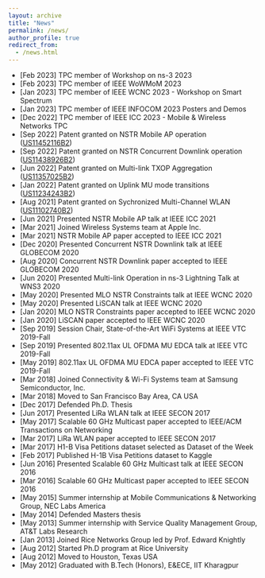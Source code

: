```yaml
---
layout: archive
title: "News"
permalink: /news/
author_profile: true
redirect_from: 
  - /news.html
---
```


- [Feb 2023] TPC member of Workshop on ns-3 2023
- [Feb 2023] TPC member of IEEE WoWMoM 2023
- [Jan 2023] TPC member of IEEE WCNC 2023 - Workshop on Smart Spectrum
- [Jan 2023] TPC member of IEEE INFOCOM 2023 Posters and Demos
- [Dec 2022] TPC member of IEEE ICC 2023 - Mobile & Wireless Networks TPC
- [Sep 2022] Patent granted on NSTR Mobile AP operation ([US11452116B2])
- [Sep 2022] Patent granted on NSTR Concurrent Downlink operation ([US11438926B2])
- [Jun 2022] Patent granted on Multi-link TXOP Aggregation ([US11357025B2]) 
- [Jan 2022] Patent granted on Uplink MU mode transitions ([US11234243B2])
- [Aug 2021] Patent granted on Sychronized Multi-Channel WLAN ([US11102740B2]) 
- [Jun 2021] Presented NSTR Mobile AP talk at IEEE ICC 2021
- [Mar 2021] Joined Wireless Systems team at Apple Inc.
- [Mar 2021] NSTR Mobile AP paper accepted to IEEE ICC 2021
- [Dec 2020] Presented Concurrent NSTR Downlink talk at IEEE GLOBECOM 2020
- [Aug 2020] Concurrent NSTR Downlink paper accepted to IEEE GLOBECOM 2020
- [Jun 2020] Presented Multi-link Operation in ns-3 Lightning Talk at WNS3 2020
- [May 2020] Presented MLO NSTR Constraints talk at IEEE WCNC 2020
- [May 2020] Presented LiSCAN talk at IEEE WCNC 2020
- [Jan 2020] MLO NSTR Constraints paper accepted to IEEE WCNC 2020
- [Jan 2020] LiSCAN paper accepted to IEEE WCNC 2020
- [Sep 2019] Session Chair, State-of-the-Art WiFi Systems at IEEE VTC 2019-Fall
- [Sep 2019] Presented 802.11ax UL OFDMA MU EDCA talk at IEEE VTC 2019-Fall
- [May 2019] 802.11ax UL OFDMA MU EDCA paper accepted to IEEE VTC 2019-Fall
- [Mar 2018] Joined Connectivity & Wi-Fi Systems team at Samsung Semiconductor, Inc.
- [Mar 2018] Moved to San Francisco Bay Area, CA USA
- [Dec 2017] Defended Ph.D. Thesis
- [Jun 2017] Presented LiRa WLAN talk at IEEE SECON 2017
- [May 2017] Scalable 60 GHz Multicast paper accepted to IEEE/ACM Transactions on Networking
- [Mar 2017] LiRa WLAN paper accepted to IEEE SECON 2017
- [Mar 2017] H1-B Visa Petitions dataset selected as Dataset of the Week
- [Feb 2017] Published H-1B Visa Petitions dataset to Kaggle
- [Jun 2016] Presented Scalable 60 GHz Multicast talk at IEEE SECON 2016
- [Mar 2016] Scalable 60 GHz Multicast paper accepted to IEEE SECON 2016
- [May 2015] Summer internship at Mobile Communications & Networking Group, NEC Labs America
- [May 2014] Defended Masters thesis
- [May 2013] Summer internship with Service Quality Management Group, AT&T Labs Research
- [Jan 2013] Joined Rice Networks Group led by Prof. Edward Knightly
- [Aug 2012] Started Ph.D program at Rice University
- [Aug 2012] Moved to Houston, Texas USA
- [May 2012] Graduated with B.Tech (Honors), E&ECE, IIT Kharagpur

[US11452116B2]: https://patents.google.com/patent/US11452116B2/
[US11438926B2]: https://patents.google.com/patent/US11438926B2
[US11357025B2]: https://patents.google.com/patent/US11357025B2/
[US11234243B2]: https://patents.google.com/patent/US11234243B2/
[US11102740B2]: https://patents.google.com/patent/US11102740B2/ 